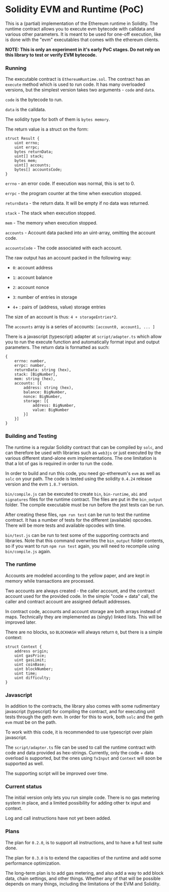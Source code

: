 # Solidity EVM and Runtime (PoC)

This is a (partial) implementation of the Ethereum runtime in Solidity. The runtime contract allows you to execute evm bytecode with calldata and various other parameters. It is meant to be used for one-off execution, like is done with the "evm" executables that comes with the ethereum clients.

**NOTE: This is only an experiment in it's early PoC stages. Do not rely on this library to test or verify EVM bytecode.**

### Running

The executable contract is `EthereumRuntime.sol`. The contract has an `execute` method which is used to run code. It has many overloaded versions, but the simplest version takes two arguments - `code` and `data`.

`code` is the bytecode to run.

`data` is the calldata.

The solidity type for both of them is `bytes memory`.

The return value is a struct on the form:

```
struct Result {
    uint errno;
    uint errpc;
    bytes returnData;
    uint[] stack;
    bytes mem;
    uint[] accounts;
    bytes[] accountsCode;
}
```

`errno` - an error code. If execution was normal, this is set to 0.

`errpc` - the program counter at the time when execution stopped.

`returnData` - the return data. It will be empty if no data was returned.

`stack` - The stack when execution stopped.

`mem` - The memory when execution stopped.

`accounts` - Account data packed into an uint-array, omitting the account code.

`accountsCode` - The code associated with each account.

The raw output has an account packed in the following way:

- `0`: account address

- `1`: account balance

- `2`: account nonce

- `3`: number of entries in storage

- `4`+ : pairs of (address, value) storage entries

The size of an account is thus: `4 + storageEntries*2`.

The `accounts` array is a series of accounts: `[account0, account1, ... ]`

There is a javascript (typescript) adapter at `script/adapter.ts` which allow you to run the execute function and automatically format input and output parameters. The return data is formatted as such:

```
{
    errno: number,
    errpc: number,
    returnData: string (hex),
    stack: [BigNumber],
    mem: string (hex),
    accounts: [{
        address: string (hex),
        balance: BigNumber,
        nonce: BigNumber,
        storage: [{
            address: BigNumber,
            value: BigNumber
        }]
    }]
}
```

### Building and Testing

The runtime is a regular Solidity contract that can be compiled by `solc`, and can therefore be used with libraries such as `web3js` or just executed by the various different stand-alone evm implementations. The one limitation is that a lot of gas is required in order to run the code.

In order to build and run this code, you need go-ethereum's `evm` as well as `solc` on your path. The code is tested using the solidity `0.4.24` release version and the evm `1.8.7` version.

`bin/compile.js` can be executed to create `bin`, `bin-runtime`, `abi` and `signatures` files for the runtime contract. The files are put in the `bin_output` folder. The compile executable must be run before the jest tests can be run. 

After creating these files, `npm run test` can be run to test the runtime contract. It has a number of tests for the different (available) opcodes. There will be more tests and available opcodes with time.

`bin/test.js` can be run to test some of the supporting contracts and libraries. Note that this command overwrites the `bin_output` folder contents, so if you want to run `npm run test` again, you will need to recompile using `bin/compile.js` again.


### The runtime

Accounts are modeled according to the yellow paper, and are kept in memory while transactions are processed.

Two accounts are always created - the caller account, and the contract account used for the provided code. In the simple "code + data" call, the caller and contract account are assigned default addresses.

In contract code, accounts and account storage are both arrays instead of maps. Technically they are implemented as (singly) linked lists. This will be improved later.

There are no blocks, so `BLOCKHASH` will always return `0`, but there is a simple context:

```
struct Context {
    address origin;
    uint gasPrice;
    uint gasLimit;
    uint coinBase;
    uint blockNumber;
    uint time;
    uint difficulty;
}
```

### Javascript

In addition to the contracts, the library also comes with some rudimentary javascript (typescript) for compiling the contract, and for executing unit tests through the geth evm. In order for this to work, both `solc` and the geth `evm` must be on the path.

To work with this code, it is recommended to use typescript over plain javascript.

The `script/adapter.ts` file can be used to call the runtime contract with code and data provided as hex-strings. Currently, only the code + data overload is supported, but the ones using `TxInput` and `Context` will soon be supported as well.

The supporting script will be improved over time.

### Current status

The initial version only lets you run simple code. There is no gas metering system in place, and a limited possibility for adding other tx input and context.

Log and call instructions have not yet been added.

### Plans

The plan for `0.2.0`, is to support all instructions, and to have a full test suite done.

The plan for `0.3.0` is to extend the capacities of the runtime and add some performance optimization.

The long-term plan is to add gas metering, and also add a way to add block data, chain settings, and other things. Whether any of that will be possible depends on many things, including the limitations of the EVM and Solidity.

